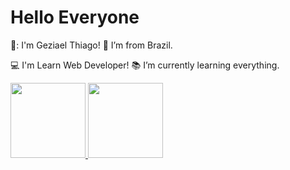 # Hello Everyone
👊: I'm Geziael Thiago!              :house_with_garden: I’m from Brazil.

:computer: I'm Learn Web Developer!  :books: I’m currently learning everything.

<div>
<a href="https://github.com/GeziaelThiagoPaes ">
<img height="120em" src="https://github-readme-stats.vercel.app/api/top-langs/?username=GeziaelThiagoPaes&layout=compact&langs_count=7&theme=dracula"/>
<img height="120em" src="https://github-readme-stats.vercel.app/api?username=GeziaelThiagoPaes&show_icons=true&theme=dracula&include_all_commits=true&count_private=true"/>
</div>
